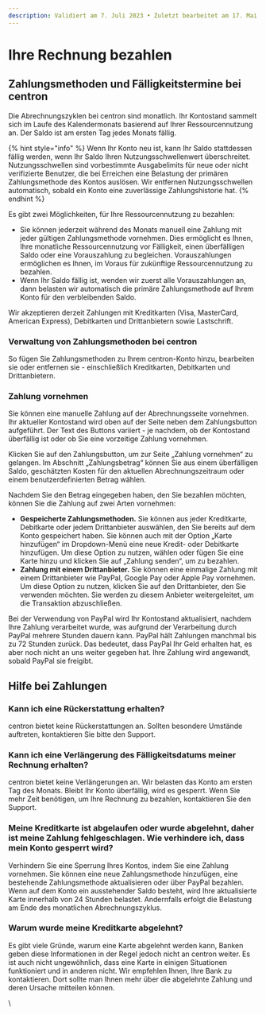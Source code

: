 ```yaml
---
description: Validiert am 7. Juli 2023 • Zuletzt bearbeitet am 17. Mai 2024
---
```


# Ihre Rechnung bezahlen

## Zahlungsmethoden und Fälligkeitstermine bei centron

Die Abrechnungszyklen bei centron sind monatlich. Ihr Kontostand sammelt sich im Laufe des Kalendermonats basierend auf Ihrer Ressourcennutzung an. Der Saldo ist am ersten Tag jedes Monats fällig.

{% hint style="info" %}
Wenn Ihr Konto neu ist, kann Ihr Saldo stattdessen fällig werden, wenn Ihr Saldo Ihren Nutzungsschwellenwert überschreitet. Nutzungsschwellen sind vorbestimmte Ausgabelimits für neue oder nicht verifizierte Benutzer, die bei Erreichen eine Belastung der primären Zahlungsmethode des Kontos auslösen. Wir entfernen Nutzungsschwellen automatisch, sobald ein Konto eine zuverlässige Zahlungshistorie hat.
{% endhint %}

Es gibt zwei Möglichkeiten, für Ihre Ressourcennutzung zu bezahlen:

* Sie können jederzeit während des Monats manuell eine Zahlung mit jeder gültigen Zahlungsmethode vornehmen. Dies ermöglicht es Ihnen, Ihre monatliche Ressourcennutzung vor Fälligkeit, einen überfälligen Saldo oder eine Vorauszahlung zu begleichen. Vorauszahlungen ermöglichen es Ihnen, im Voraus für zukünftige Ressourcennutzung zu bezahlen.
* Wenn Ihr Saldo fällig ist, wenden wir zuerst alle Vorauszahlungen an, dann belasten wir automatisch die primäre Zahlungsmethode auf Ihrem Konto für den verbleibenden Saldo.

Wir akzeptieren derzeit Zahlungen mit Kreditkarten (Visa, MasterCard, American Express), Debitkarten und Drittanbietern sowie Lastschrift.

### Verwaltung von Zahlungsmethoden bei centron

So fügen Sie Zahlungsmethoden zu Ihrem centron-Konto hinzu, bearbeiten sie oder entfernen sie - einschließlich Kreditkarten, Debitkarten und Drittanbietern.

### Zahlung vornehmen

Sie können eine manuelle Zahlung auf der Abrechnungsseite vornehmen. Ihr aktueller Kontostand wird oben auf der Seite neben dem Zahlungsbutton aufgeführt. Der Text des Buttons variiert - je nachdem, ob der Kontostand überfällig ist oder ob Sie eine vorzeitige Zahlung vornehmen.

Klicken Sie auf den Zahlungsbutton, um zur Seite „Zahlung vornehmen“ zu gelangen. Im Abschnitt „Zahlungsbetrag“ können Sie aus einem überfälligen Saldo, geschätzten Kosten für den aktuellen Abrechnungszeitraum oder einem benutzerdefinierten Betrag wählen.

Nachdem Sie den Betrag eingegeben haben, den Sie bezahlen möchten, können Sie die Zahlung auf zwei Arten vornehmen:

* **Gespeicherte Zahlungsmethoden.** Sie können aus jeder Kreditkarte, Debitkarte oder jedem Drittanbieter auswählen, den Sie bereits auf dem Konto gespeichert haben. Sie können auch mit der Option „Karte hinzufügen“ im Dropdown-Menü eine neue Kredit- oder Debitkarte hinzufügen. Um diese Option zu nutzen, wählen oder fügen Sie eine Karte hinzu und klicken Sie auf „Zahlung senden“, um zu bezahlen.
* **Zahlung mit einem Drittanbieter.** Sie können eine einmalige Zahlung mit einem Drittanbieter wie PayPal, Google Pay oder Apple Pay vornehmen. Um diese Option zu nutzen, klicken Sie auf den Drittanbieter, den Sie verwenden möchten. Sie werden zu diesem Anbieter weitergeleitet, um die Transaktion abzuschließen.

Bei der Verwendung von PayPal wird Ihr Kontostand aktualisiert, nachdem Ihre Zahlung verarbeitet wurde, was aufgrund der Verarbeitung durch PayPal mehrere Stunden dauern kann. PayPal hält Zahlungen manchmal bis zu 72 Stunden zurück. Das bedeutet, dass PayPal Ihr Geld erhalten hat, es aber noch nicht an uns weiter gegeben hat. Ihre Zahlung wird angewandt, sobald PayPal sie freigibt.

## Hilfe bei Zahlungen

### **Kann ich eine Rückerstattung erhalten?**

centron bietet keine Rückerstattungen an. Sollten besondere Umstände auftreten, kontaktieren Sie bitte den Support.

### **Kann ich eine Verlängerung des Fälligkeitsdatums meiner Rechnung erhalten?**

centron bietet keine Verlängerungen an. Wir belasten das Konto am ersten Tag des Monats. Bleibt Ihr Konto überfällig, wird es gesperrt. Wenn Sie mehr Zeit benötigen, um Ihre Rechnung zu bezahlen, kontaktieren Sie den Support.

### **Meine Kreditkarte ist abgelaufen oder wurde abgelehnt, daher ist meine Zahlung fehlgeschlagen. Wie verhindere ich, dass mein Konto gesperrt wird?**

Verhindern Sie eine Sperrung Ihres Kontos, indem Sie eine Zahlung vornehmen. Sie können eine neue Zahlungsmethode hinzufügen, eine bestehende Zahlungsmethode aktualisieren oder über PayPal bezahlen. Wenn auf dem Konto ein ausstehender Saldo besteht, wird Ihre aktualisierte Karte innerhalb von 24 Stunden belastet. Andernfalls erfolgt die Belastung am Ende des monatlichen Abrechnungszyklus.

### **Warum wurde meine Kreditkarte abgelehnt?**

Es gibt viele Gründe, warum eine Karte abgelehnt werden kann, Banken geben diese Informationen in der Regel jedoch nicht an centron weiter. Es ist auch nicht ungewöhnlich, dass eine Karte in einigen Situationen funktioniert und in anderen nicht. Wir empfehlen Ihnen, Ihre Bank zu kontaktieren. Dort sollte man Ihnen mehr über die abgelehnte Zahlung und deren Ursache mitteilen können.

\
